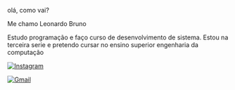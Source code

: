 olá, como vai?

Me chamo Leonardo Bruno

Estudo programação e faço curso de desenvolvimento de sistema. Estou na terceira serie e pretendo cursar no ensino superior engenharia da computação

[![Instagram](https://img.shields.io/badge/Instagram-E4405F?style=for-the-badge&logo=instagram&logoColor=white)]()

[![Gmail](https://img.shields.io/badge/Gmail-D14836?style=for-the-badge&logo=gmail&logoColor=white)](leobrunofqsoares@hotmail.com)
